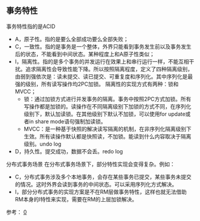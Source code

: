## 事务特性

事务特性指的是ACID
- A，原子性。指的是要么全部成功要么全部失败；
- C，一致性。指的是事务是一个整体，外界只能看到事务发生前以及事务发生后的状态，不能看到中间状态。某种程度上和A原子性类似；
- I，隔离性。指的是多个事务的并发运行在效果上和串行运行一样，不能互相干扰。追求隔离性会导致性能下降。所以按照隔离程度，定义了四种隔离级别，由弱到强依次是：读未提交、读已提交、可重复度和序列化。其中序列化是最强的级别，所有读写操作均2PC加锁。
  隔离性的实现方式有两种：锁和MVCC；
    - 锁：通过加锁方式进行并发事务的隔离。事务中按照2PC方式加锁。所有写操作都是加锁的。读操作在不同隔离级别下加锁的方式不同，在序列化级别下，默认加读锁。在其他级别下默认不加锁，可以使用for update或者in share mode语句强制加读锁。
    - MVCC：是一种基于快照的解决读写隔离的机制，在非序列化隔离级别下生效。所有读操作默认都是快照读，不加锁。能读到什么内容取决于隔离级别。undo log
- D，持久性。提交成功，数据不会丢。redo log

分布式事务场景
在分布式事务场景下，部分特性实现会变得复杂。例如：
- C，分布式事务涉及多个本地事务，会存在某些事务已提交，某些事务未提交的情况。这时外界会读到事务的中间状态。可以采用序列化方式解决。
- I，部分分布式事务的实现方案是不在RM层做事务特性，这样也就无法借助RM本身的I特性来实现，需要在RM的上层加锁解决。

参考：
[0](https://www.infoq.cn/article/g1avp9fua6cdoyralv4r)
